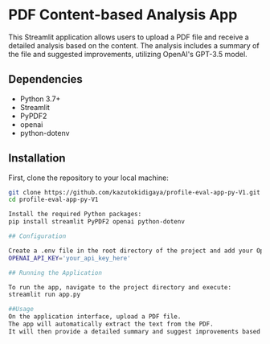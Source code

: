 # PDF Content-based Analysis App

This Streamlit application allows users to upload a PDF file and receive a detailed analysis based on the content. The analysis includes a summary of the file and suggested improvements, utilizing OpenAI's GPT-3.5 model.

## Dependencies
- Python 3.7+
- Streamlit
- PyPDF2
- openai
- python-dotenv

## Installation

First, clone the repository to your local machine:

```bash
git clone https://github.com/kazutokidigaya/profile-eval-app-py-V1.git
cd profile-eval-app-py-V1

Install the required Python packages:
pip install streamlit PyPDF2 openai python-dotenv

## Configuration

Create a .env file in the root directory of the project and add your OpenAI API key:
OPENAI_API_KEY='your_api_key_here'

## Running the Application

To run the app, navigate to the project directory and execute:
streamlit run app.py

##Usage
On the application interface, upload a PDF file.
The app will automatically extract the text from the PDF.
It will then provide a detailed summary and suggest improvements based on the content using OpenAI's GPT-3.5 model.
